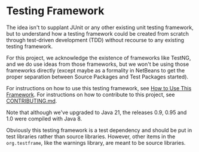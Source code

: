 # Testing Framework

The idea isn't to supplant JUnit or any other existing unit testing framework, 
but to understand how a testing framework could be created from scratch through 
test-driven development (TDD) without recourse to any existing testing 
framework.

For this project, we acknowledge the existence of frameworks like TestNG, and we 
do use ideas from those frameworks, but we won't be using those frameworks 
directly (except maybe as a formality in NetBeans to get the proper separation 
between Source Packages and Test Packages started).

For instructions on how to use this testing framework, see 
[How to Use This Framework](UserManual.md). For instructions on how to 
contribute to this project, see [CONTRIBUTING.md](CONTRIBUTING.md).

Note that although we've upgraded to Java 21, the releases 0.9, 0.95 and 1.0 
were compiled with Java 8.

Obviously this testing framework is a test dependency and should be put in test 
libraries rather than source libraries. However, other items in the 
`org.testframe`, like the warnings library, are meant to be source libraries.
